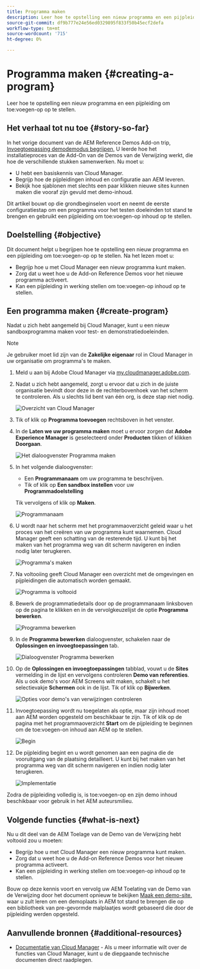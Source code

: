 ```yaml
---
title: Programma maken
description: Leer hoe te opstelling een nieuw programma en een pijpleiding om toe:voegen-op op te stellen.
source-git-commit: df9b777e24e56ed0329895f833f50b45ecf2defa
workflow-type: tm+mt
source-wordcount: '715'
ht-degree: 0%

---
```



# Programma maken {#creating-a-program}

Leer hoe te opstelling een nieuw programma en een pijpleiding om toe:voegen-op op te stellen.

## Het verhaal tot nu toe {#story-so-far}

In het vorige document van de AEM Reference Demos Add-on trip, [Invoegtoepassing demodemodus begrijpen,](installation.md) U leerde hoe het installatieproces van de Add-On van de Demos van de Verwijzing werkt, die hoe de verschillende stukken samenwerken. Nu moet u:

* U hebt een basiskennis van Cloud Manager.
* Begrijp hoe de pijpleidingen inhoud en configuratie aan AEM leveren.
* Bekijk hoe sjablonen met slechts een paar klikken nieuwe sites kunnen maken die vooraf zijn gevuld met demo-inhoud.

Dit artikel bouwt op die grondbeginselen voort en neemt de eerste configuratiestap om een programma voor het testen doeleinden tot stand te brengen en gebruikt een pijpleiding om toe:voegen-op inhoud op te stellen.

## Doelstelling {#objective}

Dit document helpt u begrijpen hoe te opstelling een nieuw programma en een pijpleiding om toe:voegen-op op te stellen. Na het lezen moet u:

* Begrijp hoe u met Cloud Manager een nieuw programma kunt maken.
* Zorg dat u weet hoe u de Add-on Reference Demos voor het nieuwe programma activeert.
* Kan een pijpleiding in werking stellen om toe:voegen-op inhoud op te stellen.

## Een programma maken {#create-program}

Nadat u zich hebt aangemeld bij Cloud Manager, kunt u een nieuw sandboxprogramma maken voor test- en demonstratiedoeleinden.

>[!NOTE]
>
>Je gebruiker moet lid zijn van de **Zakelijke eigenaar** rol in Cloud Manager in uw organisatie om programma&#39;s te maken.

1. Meld u aan bij Adobe Cloud Manager via [my.cloudmanager.adobe.com](https://my.cloudmanager.adobe.com/).

1. Nadat u zich hebt aangemeld, zorgt u ervoor dat u zich in de juiste organisatie bevindt door deze in de rechterbovenhoek van het scherm te controleren. Als u slechts lid bent van één org, is deze stap niet nodig.

   ![Overzicht van Cloud Manager](assets/cloud-manager.png)

1. Tik of klik op **Programma toevoegen** rechtsboven in het venster.

1. In de **Laten we uw programma maken** moet u ervoor zorgen dat **Adobe Experience Manager** is geselecteerd onder **Producten** tikken of klikken **Doorgaan**.

   ![Het dialoogvenster Programma maken](assets/create-program.png)

1. In het volgende dialoogvenster:

   * Een **Programmanaam** om uw programma te beschrijven.
   * Tik of klik op **Een sandbox instellen** voor uw **Programmadoelstelling**

   Tik vervolgens of klik op **Maken**.

   ![Programmanaam](assets/program-name.png)

1. U wordt naar het scherm met het programmaoverzicht geleid waar u het proces van het creëren van uw programma kunt waarnemen. Cloud Manager geeft een schatting van de resterende tijd. U kunt bij het maken van het programma weg van dit scherm navigeren en indien nodig later terugkeren.

   ![Programma&#39;s maken](assets/program-creation.png)

1. Na voltooiing geeft Cloud Manager een overzicht met de omgevingen en pijpleidingen die automatisch worden gemaakt.

   ![Programma is voltooid](assets/creation-complete.png)

1. Bewerk de programmatiedetails door op de programmanaam linksboven op de pagina te klikken en in de vervolgkeuzelijst de optie **Programma bewerken**.

   ![Programma bewerken](assets/edit-program.png)

1. In de **Programma bewerken** dialoogvenster, schakelen naar de **Oplossingen en invoegtoepassingen** tab.

   ![Dialoogvenster Programma bewerken](assets/edit-program-dialog.png)

1. Op de **Oplossingen en invoegtoepassingen** tabblad, vouwt u de **Sites** vermelding in de lijst en vervolgens controleren **Demo van referenties**. Als u ook demo&#39;s voor AEM Screens wilt maken, schakelt u het selectievakje **Schermen** ook in de lijst. Tik of klik op **Bijwerken**.

   ![Opties voor demo&#39;s van verwijzingen controleren](assets/edit-program-add-on.png)

1. Invoegtoepassing wordt nu toegelaten als optie, maar zijn inhoud moet aan AEM worden opgesteld om beschikbaar te zijn. Tik of klik op de pagina met het programmaoverzicht **Start** om de pijpleiding te beginnen om de toe:voegen-on inhoud aan AEM op te stellen.

   ![Begin](assets/deploy.png)

1. De pijpleiding begint en u wordt genomen aan een pagina die de vooruitgang van de plaatsing detailleert. U kunt bij het maken van het programma weg van dit scherm navigeren en indien nodig later terugkeren.

   ![Implementatie](assets/deployment.png)

Zodra de pijpleiding volledig is, is toe:voegen-op en zijn demo inhoud beschikbaar voor gebruik in het AEM auteursmilieu.

## Volgende functies {#what-is-next}

Nu u dit deel van de AEM Toelage van de Demo van de Verwijzing hebt voltooid zou u moeten:

* Begrijp hoe u met Cloud Manager een nieuw programma kunt maken.
* Zorg dat u weet hoe u de Add-on Reference Demos voor het nieuwe programma activeert.
* Kan een pijpleiding in werking stellen om toe:voegen-op inhoud op te stellen.

Bouw op deze kennis voort en vervolg uw AEM Toelating van de Demo van de Verwijzing door het document opnieuw te bekijken [Maak een demo-site,](create-site.md) waar u zult leren om een demoplaats in AEM tot stand te brengen die op een bibliotheek van pre-gevormde malplaatjes wordt gebaseerd die door de pijpleiding werden opgesteld.

## Aanvullende bronnen {#additional-resources}

* [Documentatie van Cloud Manager](https://experienceleague.adobe.com/docs/experience-manager-cloud-service/onboarding/onboarding-concepts/cloud-manager-introduction.html) - Als u meer informatie wilt over de functies van Cloud Manager, kunt u de diepgaande technische documenten direct raadplegen.
